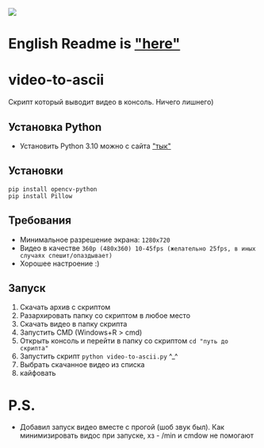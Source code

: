![](https://komarev.com/ghpvc/?username=AkaiRep-video-to-ascii)

# English Readme is ["here"](https://github.com/AkaiRep/video-to-ascii/blob/main/README-english.md)

video-to-ascii
========================
Скрипт который выводит видео в консоль. Ничего лишнего)
## Установка Python
* Установить Python 3.10 можно с сайта ["тык"](https://www.python.org/ftp/python/3.10.1/python-3.10.1-amd64.exe)
## Установки
```
pip install opencv-python
pip install Pillow
```
## Требования
* Минимальное разрешение экрана: ```1280x720```
* Видео в качестве ```360p (480х360) 10-45fps (желательно 25fps, в иных случаях спешит/опаздывает)``` 
* Хорошее настроение :)
## Запуск
1. Скачать архив с скриптом
2. Разархировать папку со скриптом в любое место
3. Скачать видео в папку скрипта
4. Запустить CMD (Windows+R > cmd)
5. Открыть консоль и перейти в папку со скриптом ```cd "путь до скрипта"```
6. Запустить скрипт ```python video-to-ascii.py``` ^_^
7. Выбрать скачанное видео из списка
8. кайфовать

# P.S.
* Добавил запуск видео вместе с прогой (шоб звук был). Как минимизировать видос при запуске, хз - /min и cmdow не помогают
